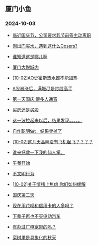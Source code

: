 ## 厦门小鱼 
### 2024-10-03

+ [临近国庆节，公司要求我节前签主动离职](http://bbs.xmfish.com/read-htm-tid-18248338.html)

+ [刚出门买水，遇到这什么Cosers?](http://bbs.xmfish.com/read-htm-tid-18248333.html)

+ [谁知道这是哪儿啊](http://bbs.xmfish.com/read-htm-tid-18248274.html)

+ [厦门大悦城内](http://bbs.xmfish.com/read-htm-tid-18248324.html)

+ [[10-02]AO史密斯热水器不能加热](http://bbs.xmfish.com/read-htm-tid-18248271.html)

+ [A股暴涨后，满城尽是炒股高手](http://bbs.xmfish.com/read-htm-tid-18248331.html)

+ [第一天国庆 很多人通宵](http://bbs.xmfish.com/read-htm-tid-18248277.html)

+ [买房还是买股](http://bbs.xmfish.com/read-htm-tid-18248328.html)

+ [这一波拉起来以后，结果发现。。。。。](http://bbs.xmfish.com/read-htm-tid-18248268.html)

+ [自作聪明做t，结果卖掉了](http://bbs.xmfish.com/read-htm-tid-18248327.html)

+ [[10-02]这几天高崎没有飞机起飞？？？？](http://bbs.xmfish.com/read-htm-tid-18248332.html)

+ [谁来拯救一下我的仙人掌。](http://bbs.xmfish.com/read-htm-tid-18248326.html)

+ [午餐开始](http://bbs.xmfish.com/read-htm-tid-18248319.html)

+ [不文明行为](http://bbs.xmfish.com/read-htm-tid-18248350.html)

+ [[10-02]关于情绪上焦虑 你们如何缓解](http://bbs.xmfish.com/read-htm-tid-18248354.html)

+ [国庆第二天](http://bbs.xmfish.com/read-htm-tid-18248384.html)

+ [现在用花呗和信用卡的人多吗？](http://bbs.xmfish.com/read-htm-tid-18248369.html)

+ [下辈子再也不买电动汽车](http://bbs.xmfish.com/read-htm-tid-18248355.html)

+ [有办过广电宽带的吗？](http://bbs.xmfish.com/read-htm-tid-18248377.html)

+ [栾树果是具象化的秋天](http://bbs.xmfish.com/read-htm-tid-18248372.html)

